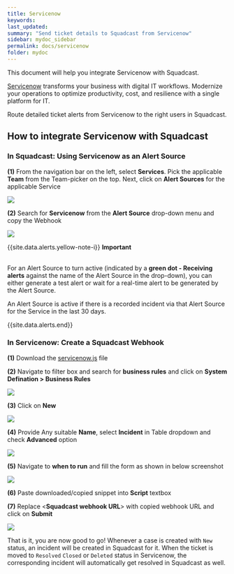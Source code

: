 ```yaml
---
title: Servicenow
keywords: 
last_updated: 
summary: "Send ticket details to Squadcast from Servicenow"
sidebar: mydoc_sidebar
permalink: docs/servicenow
folder: mydoc
---
```


This document will help you integrate Servicenow with Squadcast.

[Servicenow](https://www.servicenow.com/) transforms your business with digital IT workflows. Modernize your operations to optimize productivity, cost, and resilience with a single platform for IT.

Route detailed ticket alerts from Servicenow to the right users in Squadcast.

## How to integrate Servicenow with Squadcast

### In Squadcast: Using Servicenow as an Alert Source

**(1)** From the navigation bar on the left, select **Services**. Pick the applicable **Team** from the Team-picker on the top. Next, click on **Alert Sources** for the applicable Service

![](images/alert_source_1.png)

**(2)** Search for **Servicenow** from the **Alert Source** drop-down menu and copy the Webhook

![](images/servicenow_1.png)

{{site.data.alerts.yellow-note-i}}
<b>Important</b><br/><br/>
<p>For an Alert Source to turn active (indicated by a <b>green dot - Receiving alerts</b> against the name of the Alert Source in the drop-down), you can either generate a test alert or wait for a real-time alert to be generated by the Alert Source.</p>
<p>An Alert Source is active if there is a recorded incident via that Alert Source for the Service in the last 30 days.</p>
{{site.data.alerts.end}}

### In Servicenow: Create a Squadcast Webhook

**(1)** Download the [servicenow.js](https://github.com/SquadcastHub/ingester/) file

**(2)** Navigate to filter box and search for **business rules** and click on **System Defination > Business Rules**

![](images/servicenow_2.png)

**(3)** Click on **New**

![](images/servicenow_3.png)

**(4)** Provide Any suitable **Name**, select **Incident** in Table dropdown and check **Advanced** option

![](images/servicenow_4.png)

**(5)** Navigate to **when to run** and fill the form as shown in below screenshot

![](images/servicenow_5.png)

**(6)** Paste downloaded/copied snippet into **Script** textbox

**(7)** Replace <**Squadcast webhook URL**> with copied webhook URL and click on **Submit**

![](images/servicenow_6.png)

That is it, you are now good to go! Whenever a case is created with `New` status, an incident will be created in Squadcast for it. When the ticket is moved to `Resolved` `Closed` or `Deleted` status in Servicenow, the corresponding incident will automatically get resolved in Squadcast as well.